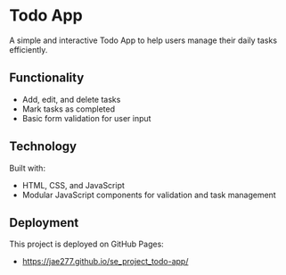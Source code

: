 # Todo App

A simple and interactive Todo App to help users manage their daily tasks efficiently.

## Functionality

- Add, edit, and delete tasks
- Mark tasks as completed
- Basic form validation for user input

## Technology

Built with:
- HTML, CSS, and JavaScript
- Modular JavaScript components for validation and task management


## Deployment

This project is deployed on GitHub Pages:

- https://jae277.github.io/se_project_todo-app/

